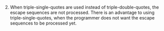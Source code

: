 2. When triple-single-quotes are used instead of triple-double-quotes, the escape sequences are not processed. There is an advantage to using triple-single-quotes, when the programmer does not want the escape sequences to be processed yet.
